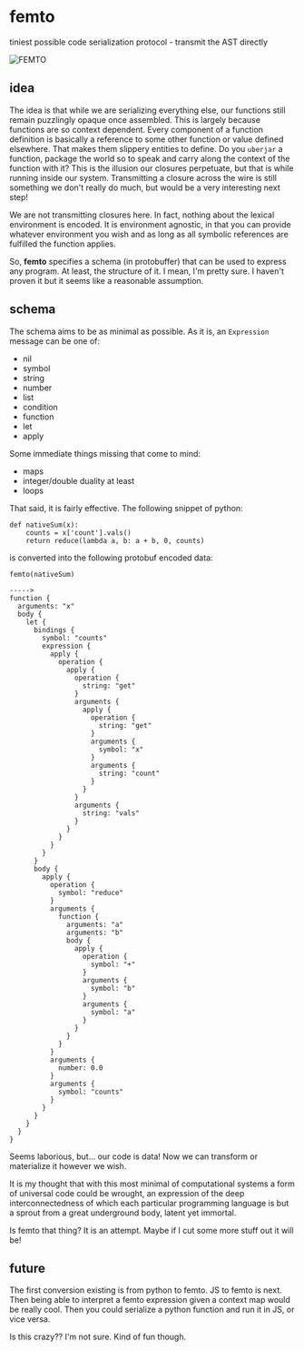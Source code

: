 # femto

tiniest possible code serialization protocol - transmit the AST directly

![FEMTO](https://github.com/prismofeverything/femto/blob/master/femto.jpg)

## idea

The idea is that while we are serializing everything else, our functions still remain puzzlingly opaque once assembled. This is largely because functions are so context dependent. Every component of a function definition is basically a reference to some other function or value defined elsewhere. That makes them slippery entities to define. Do you `uberjar` a function, package the world so to speak and carry along the context of the function with it? This is the illusion our closures perpetuate, but that is while running inside our system. Transmitting a closure across the wire is still something we don't really do much, but would be a very interesting next step!

We are not transmitting closures here. In fact, nothing about the lexical environment is encoded. It is environment agnostic, in that you can provide whatever environment you wish and as long as all symbolic references are fulfilled the function applies.

So, **femto** specifies a schema (in protobuffer) that can be used to express any program. At least, the structure of it. I mean, I'm pretty sure. I haven't proven it but it seems like a reasonable assumption.

## schema

The schema aims to be as minimal as possible. As it is, an `Expression` message can be one of:

* nil
* symbol
* string
* number
* list
* condition
* function
* let
* apply

Some immediate things missing that come to mind:

* maps
* integer/double duality at least
* loops

That said, it is fairly effective. The following snippet of python:

    def nativeSum(x):
        counts = x['count'].vals()
        return reduce(lambda a, b: a + b, 0, counts)

is converted into the following protobuf encoded data:

    femto(nativeSum)

    ----->
    function {
      arguments: "x"
      body {
        let {
          bindings {
            symbol: "counts"
            expression {
              apply {
                operation {
                  apply {
                    operation {
                      string: "get"
                    }
                    arguments {
                      apply {
                        operation {
                          string: "get"
                        }
                        arguments {
                          symbol: "x"
                        }
                        arguments {
                          string: "count"
                        }
                      }
                    }
                    arguments {
                      string: "vals"
                    }
                  }
                }
              }
            }
          }
          body {
            apply {
              operation {
                symbol: "reduce"
              }
              arguments {
                function {
                  arguments: "a"
                  arguments: "b"
                  body {
                    apply {
                      operation {
                        symbol: "+"
                      }
                      arguments {
                        symbol: "b"
                      }
                      arguments {
                        symbol: "a"
                      }
                    }
                  }
                }
              }
              arguments {
                number: 0.0
              }
              arguments {
                symbol: "counts"
              }
            }
          }
        }
      }
    }
    
Seems laborious, but... our code is data! Now we can transform or materialize it however we wish.

It is my thought that with this most minimal of computational systems a form of universal code could be wrought, an expression of the deep interconnectedness of which each particular programming language is but a sprout from a great underground body, latent yet immortal.

Is femto that thing? It is an attempt. Maybe if I cut some more stuff out it will be!

## future

The first conversion existing is from python to femto. JS to femto is next. Then being able to interpret a femto expression given a context map would be really cool. Then you could serialize a python function and run it in JS, or vice versa.

Is this crazy?? I'm not sure. Kind of fun though.